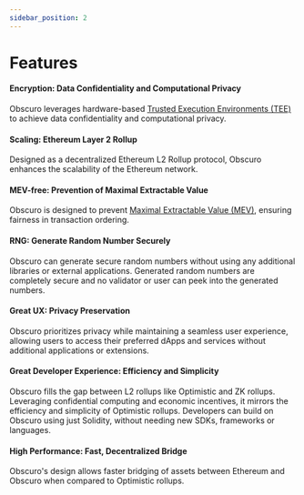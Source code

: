 ```yaml
---
sidebar_position: 2
---
```

# Features

#### Encryption: Data Confidentiality and Computational Privacy
Obscuro leverages hardware-based [Trusted Execution Environments (TEE)](https://whitepaper.obscu.ro/obscuro-whitepaper/technical-background.html#trusted-execution-environment) to achieve data confidentiality and computational privacy.
  
#### Scaling: Ethereum Layer 2 Rollup
Designed as a decentralized Ethereum L2 Rollup protocol, Obscuro enhances the scalability of the Ethereum network.

#### MEV-free: Prevention of Maximal Extractable Value
Obscuro is designed to prevent [Maximal Extractable Value (MEV)](https://ethereum.org/en/developers/docs/mev/), ensuring fairness in transaction ordering.

#### RNG: Generate Random Number Securely
Obscuro can generate secure random numbers without using any additional libraries or external applications. Generated random numbers are completely secure and no validator or user can peek into the generated numbers.

#### Great UX: Privacy Preservation
Obscuro prioritizes privacy while maintaining a seamless user experience, allowing users to access their preferred dApps and services without additional applications or extensions.

#### Great Developer Experience: Efficiency and Simplicity
Obscuro fills the gap between L2 rollups like Optimistic and ZK rollups. Leveraging confidential computing and economic incentives, it mirrors the efficiency and simplicity of Optimistic rollups. Developers can build on Obscuro using just Solidity, without needing new SDKs, frameworks or languages.

#### High Performance: Fast, Decentralized Bridge
Obscuro's design allows faster bridging of assets between Ethereum and Obscuro when compared to Optimistic rollups.
